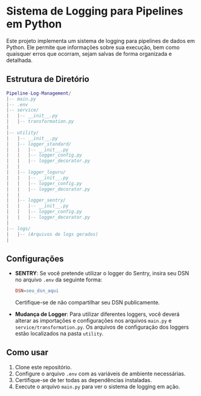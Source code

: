 # Sistema de Logging para Pipelines em Python

Este projeto implementa um sistema de logging para pipelines de dados em Python. Ele permite que informações sobre sua execução, bem como quaisquer erros que ocorram, sejam salvas de forma organizada e detalhada.

## Estrutura de Diretório

```lua
Pipeline-Log-Management/
|-- main.py
|-- .env
|-- service/
|   |-- __init__.py
|   |-- transformation.py
|
|-- utility/
|   |-- __init__.py
|   |-- logger_standard/
|   |   |-- __init__.py
|   |   |-- logger_config.py
|   |   |-- logger_decorator.py
|   |
|   |-- logger_loguru/
|   |   |-- __init__.py
|   |   |-- logger_config.py
|   |   |-- logger_decorator.py
|   |
|   |-- logger_sentry/
|   |   |-- __init__.py
|   |   |-- logger_config.py
|   |   |-- logger_decorator.py
|
|-- logs/
|   |-- (Arquivos de logs gerados)
|
```

## Configurações

* **SENTRY**: Se você pretende utilizar o logger do Sentry, insira seu DSN no arquivo `.env` da seguinte forma:
    
    ```makefile
    DSN=seu_dsn_aqui
    ```
    
    Certifique-se de não compartilhar seu DSN publicamente.
    
* **Mudança de Logger**: Para utilizar diferentes loggers, você deverá alterar as importações e configurações nos arquivos `main.py` e `service/transformation.py`. Os arquivos de configuração dos loggers estão localizados na pasta `utility`.
    

## Como usar

1. Clone este repositório.
2. Configure o arquivo `.env` com as variáveis de ambiente necessárias.
3. Certifique-se de ter todas as dependências instaladas.
4. Execute o arquivo `main.py` para ver o sistema de logging em ação.
